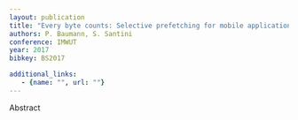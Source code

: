```yaml
---
layout: publication
title: "Every byte counts: Selective prefetching for mobile applications"
authors: P. Baumann, S. Santini
conference: IMWUT
year: 2017
bibkey: BS2017

additional_links:
   - {name: "", url: ""}
---
```

Abstract
